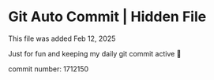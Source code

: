# Git Auto Commit | Hidden File

This file was added Feb 12, 2025

Just for fun and keeping my daily git commit active 🤪

commit number: 1712150
